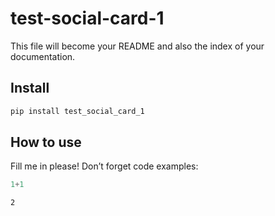 test-social-card-1
================

<!-- WARNING: THIS FILE WAS AUTOGENERATED! DO NOT EDIT! -->

This file will become your README and also the index of your
documentation.

## Install

``` sh
pip install test_social_card_1
```

## How to use

Fill me in please! Don’t forget code examples:

``` python
1+1
```

    2
